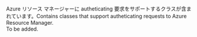 <Namespace Name="Microsoft.Azure.Management.ResourceManager.Fluent.Authentication">
  <Docs>
    <summary><span data-ttu-id="75fa5-101">Azure リソース マネージャーに autheticating 要求をサポートするクラスが含まれています。</span><span class="sxs-lookup"><span data-stu-id="75fa5-101">Contains classes that support autheticating requests to Azure Resource Manager.</span></span></summary> 
    <remarks>To be added.</remarks>
  </Docs>
</Namespace>
